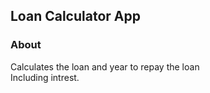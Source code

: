 ## Loan Calculator App

### About
Calculates the loan and year to repay the loan <br>
Including intrest.